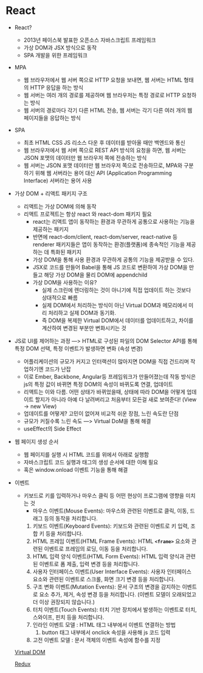# React

- React?
    - 2013년 페이스북 발표한 오픈소스 자바스크립트 프레임워크
    - 가상 DOM과 JSX 방식으로 동작
    - SPA 개발을 위한 프레임워크
- MPA
    - 웹 브라우저에서 웹 서버 쪽으로 HTTP 요청을 보내면, 웹 서버는 HTML 형태의 HTTP 응답을 하는 방식
    - 웹 서버는 여러 개의 경로를 제공하며 웹 브라우저는 특정 경로로 HTTP 요청하는 방식
    - 웹 서버의 경로마다 각기 다른 HTML 전송, 웹 서버는 각기 다른 여러 개의 웹 페이지들을 응답하는 방식
- SPA
    - 최초 HTML CSS JS 리소스 다운 후 데이터를 받아올 때만 백엔드와 통신
    - 웹 브라우저에서 웹 서버 쪽으로 REST API 방식의 요청을 하면, 웹 서버는 JSON 포맷의 데이터만 웹 브라우저 쪽에 전송하는 방식
    - 웹 서버는 JSON 포맷 데이터만 웹 브라우저 쪽으로 전송하므로, MPA와 구분하기 위해 웹 서버라는 용어 대신 API (Application Programming Interface) 서버라는 용어 사용
- 가상 DOM + 리액트 패키지 구조
    - 리액트는 가상 DOM에 의해 동작
    - 리액트 프로젝트는 항상 react 와 react-dom 패키지 필요
        - react는 리액트 앱이 동작하는 환경과 무관하게 공통으로 사용하는 기능을 제공하는 패키지
        - 반면에 react-dom/client, react-dom/server, react-native 등 renderer 패키지들은 앱이 동작하는 환경(플랫폼)에 종속적인 기능을 제공하는 데 특화된 패키지
        - 가상 DOM을 통해 사용 환경과 무관하게 공통의 기능을 제공받을 수 있다.
        - JSX로 코드를 만들어 Babel을 통해 JS 코드로 변환하여 가상 DOM을 만들고 해당 가상 DOM을 물리 DOM에 appendchild
        - 가상 DOM을 사용하는 이유?
            - 실제 스크린에 렌더링하는 것이 아니기에 직접 업데이트 하는 것보다 상대적으로 빠름
            - 실제 DOM에서 처리하는 방식이 아닌 Virtual DOM과 메모리에서 미리 처리하고 실제 DOM과 동기화.
            - 즉 DOM을 복제한 Virtual DOM에서 데이터를 업데이트하고, 차이를 계산하여 변경된 부분만 변화시키는 것

- JS로 UI를 제어하는 과정 —> HTML로 구성된 파일의 DOM Selector API를 통해 특정 DOM 선택, 특정 이벤트가 발생하면 변화 (속성 변경)
    - 어플리케이션의 규모가 커지고 인터랙션이 많아지면 DOM을 직접 건드리며 작업하기엔 코드가 난잡
    - 이로 Ember, Backbone, Angular등 프레임워크가 만들어졌는데 작동 방식은 js의 특정 값이 바뀌면 특정 DOM의 속성이 바뀌도록 연결, 업데이트
    - 리액트는 이와 다름. 어떤 상태가 바뀌었을때, 상태에 따라 DOM을 어떻게 업데이트 할지가 아니라 아예 다 날려버리고 처음부터 모든걸 새로 보여준다! (View → new View)
    - 업데이트를 어떻게? 고민이 없어져 비교적 쉬운 장점, 느린 속도란 단점
    - 규모가 커질수록 느린 속도 —> Virtual DoM을 통해 해결
    - useEffect의 Side Effect

- 웹 페이지 생성 순서
    - 웹 페이지를 실행 시 HTML 코드를 위에서 아래로 실행함
    - 자바스크립트 코드 실행과 태그의 생성 순서에 대한 이해 필요
    - 혹은 window.onload 이벤트 기능을 통해 해결

- 이벤트
    - 키보드로 키를 입력하거나 마우스 클릭 등 어떤 현상이 프로그램에 영향을 미치는 것
        - 마우스 이벤트(Mouse Events): 마우스와 관련된 이벤트로 클릭, 이동, 드래그 등의 동작을 처리합니다.
        1. 키보드 이벤트(Keyboard Events): 키보드와 관련된 이벤트로 키 입력, 조합 키 등을 처리합니다.
        2. HTML 프레임 이벤트(HTML Frame Events): HTML **`<frame>`** 요소와 관련된 이벤트로 프레임의 로딩, 이동 등을 처리합니다.
        3. HTML 입력 양식 이벤트(HTML Form Events): HTML 입력 양식과 관련된 이벤트로 폼 제출, 입력 변경 등을 처리합니다.
        4. 사용자 인터페이스 이벤트(User Interface Events): 사용자 인터페이스 요소와 관련된 이벤트로 스크롤, 화면 크기 변경 등을 처리합니다.
        5. 구조 변화 이벤트(Mutation Events): 문서 구조의 변경을 감지하는 이벤트로 요소 추가, 제거, 속성 변경 등을 처리합니다. (이벤트 모델이 오래되었고 더 이상 권장되지 않습니다.)
        6. 터치 이벤트(Touch Events): 터치 기반 장치에서 발생하는 이벤트로 터치, 스와이프, 핀치 등을 처리합니다.
        7. 인라인 이벤트 모델 : HTML 태그 내부에서 이벤트 연결하는 방법
            1. button 태그 내부에서 onclick 속성을 사용해 js 코드 입력
        8. 고전 이벤트 모델 : 문서 객체의 이벤트 속성에 함수를 지정
    
    [Virtual DOM](https://github.com/jihyoung9912/react-study/blob/main/mdFiles/Virtual_DOM.md)
   
    [Redux](https://github.com/jihyoung9912/react-study/blob/main/mdFiles/Virtual_DOM.md)

